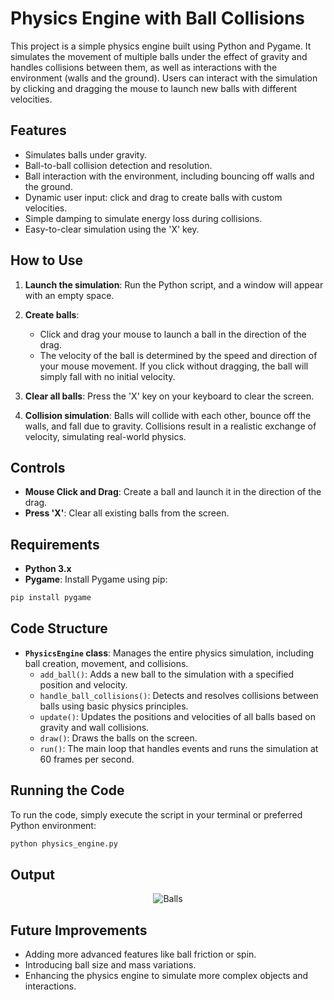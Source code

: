 # Physics Engine with Ball Collisions

This project is a simple physics engine built using Python and Pygame. It simulates the movement of multiple balls under the effect of gravity and handles collisions between them, as well as interactions with the environment (walls and the ground). Users can interact with the simulation by clicking and dragging the mouse to launch new balls with different velocities.

## Features

- Simulates balls under gravity.
- Ball-to-ball collision detection and resolution.
- Ball interaction with the environment, including bouncing off walls and the ground.
- Dynamic user input: click and drag to create balls with custom velocities.
- Simple damping to simulate energy loss during collisions.
- Easy-to-clear simulation using the 'X' key.

## How to Use

1. **Launch the simulation**: Run the Python script, and a window will appear with an empty space.
   
2. **Create balls**: 
   - Click and drag your mouse to launch a ball in the direction of the drag.
   - The velocity of the ball is determined by the speed and direction of your mouse movement. If you click without dragging, the ball will simply fall with no initial velocity.

3. **Clear all balls**: Press the 'X' key on your keyboard to clear the screen.

4. **Collision simulation**: Balls will collide with each other, bounce off the walls, and fall due to gravity. Collisions result in a realistic exchange of velocity, simulating real-world physics.

## Controls

- **Mouse Click and Drag**: Create a ball and launch it in the direction of the drag.
- **Press 'X'**: Clear all existing balls from the screen.

## Requirements

- **Python 3.x**
- **Pygame**: Install Pygame using pip:

```bash
pip install pygame
```

## Code Structure

- **`PhysicsEngine` class**: Manages the entire physics simulation, including ball creation, movement, and collisions.
  - `add_ball()`: Adds a new ball to the simulation with a specified position and velocity.
  - `handle_ball_collisions()`: Detects and resolves collisions between balls using basic physics principles.
  - `update()`: Updates the positions and velocities of all balls based on gravity and wall collisions.
  - `draw()`: Draws the balls on the screen.
  - `run()`: The main loop that handles events and runs the simulation at 60 frames per second.

## Running the Code

To run the code, simply execute the script in your terminal or preferred Python environment:

```bash
python physics_engine.py
```

## Output
<div style="text-align: center;">
 <img src="PhysicsEnginewithCollisionsUbuntu2024-09-2614-39-22-ezgif.com-video-to-gif-converter.gif" alt="Balls"/>
</div>

## Future Improvements

- Adding more advanced features like ball friction or spin.
- Introducing ball size and mass variations.
- Enhancing the physics engine to simulate more complex objects and interactions.
